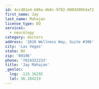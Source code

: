 ```yaml
---
id: 4ccd01e4-b06a-4b8c-9782-800d30054af2
first_name: Jay
last_name: Mahajan
license_type: DO
services:
  - neurology
category: doctors
address: '2010 Wellness Way, Suite #306'
city: 'Las Vegas'
state: NV
zip: '89106'
phone: '7024322233'
title: 'Jay Mahajan'
_geoloc:
  lng: -115.16292
  lat: 36.184219
---
```

